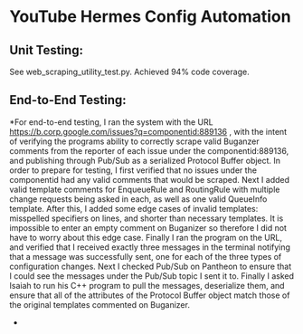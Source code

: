 # YouTube Hermes Config Automation
## **Unit Testing:**
See web_scraping_utility_test.py. Achieved 94% code coverage.

## **End-to-End Testing:**
*For end-to-end testing, I ran the system with the URL https://b.corp.google.com/issues?q=componentid:889136 , with the intent of verifying the programs ability to correctly scrape valid Buganzer comments from the reporter of each issue under the componentid:889136, and publishing through Pub/Sub as a serialized Protocol Buffer object. In order to prepare for testing, I first verified that no issues under the componentid had any valid comments that would be scraped. Next I added valid template comments for EnqueueRule and RoutingRule with multiple change requests being asked in each, as well as one valid QueueInfo template. After this, I added some edge cases of invalid templates: misspelled specifiers on lines, and shorter than necessary templates. It is impossible to enter an empty comment on Buganizer so therefore I did not have to worry about this edge case. Finally I ran the program on the URL, and verified that I received exactly three messages in the terminal notifying that a message was successfully sent, one for each of the three types of configuration changes. Next I checked Pub/Sub on Pantheon to ensure that I could see the messages under the Pub/Sub topic I sent it to. Finally I asked Isaiah to run his C++ program to pull the messages, deserialize them, and ensure that all of the attributes of the Protocol Buffer object match those of the original templates commented on Buganizer. 
* <br/><br/>